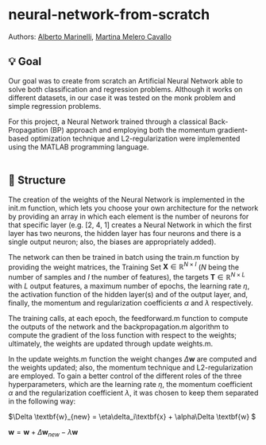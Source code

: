 # neural-network-from-scratch

Authors: [Alberto Marinelli](https://github.com/AlbertoMarinelli), [Martina Melero Cavallo](https://github.com/mmc185)

## :bulb: Goal
Our goal was to create from scratch an Artificial Neural Network able to solve both classification and regression problems. Although it works on different datasets, in our case it was tested on the monk problem and simple regression problems.

For this project, a Neural Network trained through a classical Back-Propagation (BP) approach and employing both the momentum gradient-based optimization technique and L2-regularization were implemented using the MATLAB programming language.
<br></br>
## :wrench: Structure
The creation of the weights of the Neural Network is implemented in the init.m function, which lets you choose your own architecture for the network by providing an array in which each element is the number of neurons for that specific layer (e.g. [2, 4, 1] creates
a Neural Network in which the first layer has two neurons, the hidden layer has four neurons and there is a single output neuron; also, the biases are appropriately added).

The network can then be trained in batch using the train.m function by providing the weight matrices, the Training Set $\textbf{X} \in \mathbb{R}^{N\times I}$ ($N$ being the number of samples and $I$ the number of features), the targets $\textbf{T} \in \mathbb{R}^{N\times L}$ with $L$ output features, a maximum number of epochs, the learning rate $\eta$, the activation function of the hidden layer(s) and of the output layer, and, finally, the momentum and regularization coefficients $\alpha$ 
and $\lambda$ respectively.

The training calls, at each epoch, the feedforward.m function to compute the outputs of the network and the backpropagation.m algorithm to compute the gradient of the loss function with respect to the weights; ultimately, the weights are updated through
update weights.m. 

In the update weights.m function the weight changes $\Delta \textbf{w}$ are computed and the weights updated; also, the momentum technique and L2-regularization are employed. To gain a better control of the different roles of the three hyperparameters, which are the learning rate $\eta$, the momentum coefficient $\alpha$ and the regularization coefficient $\lambda$, it was chosen to keep them separated in the following way:

$\Delta \textbf{w}_{new} = \eta\delta_i\textbf{x} + \alpha\Delta \textbf{w} $

$\textbf{w} = \textbf{w} + \Delta \textbf{w}_{new} - \lambda \textbf{w}$
